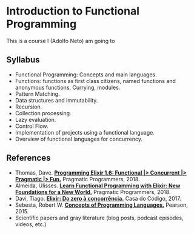 # Introduction to Functional Programming

This is a course I (Adolfo Neto) am going to 

## Syllabus

- Functional Programming: Concepts and main languages. 
- Functions: functions as first class citizens, named functions and anonymous functions, Currying, modules. 
- Pattern Matching. 
- Data structures and immutability. 
- Recursion. 
- Collection processing. 
- Lazy evaluation. 
- Control Flow. 
- Implementation of projects using a functional language. 
- Overview of functional languages for concurrency.

## References

- Thomas, Dave. **[Programming Elixir 1.6: Functional |> Concurrent |> Pragmatic |> Fun.](https://pragprog.com/book/elixir16/programming-elixir-1-6)** Pragmatic Programmers, 2018.
- Almeida, Ulisses. **[Learn Functional Programming with Elixir: New Foundations for a New World.](https://pragprog.com/book/cdc-elixir/learn-functional-programming-with-elixir)** Pragmatic Programmers, 2018.
- Davi, Tiago. **[Elixir: Do zero à concorrência.](https://www.casadocodigo.com.br/products/livro-elixir)** Casa do Código, 2017.
- Sebesta, Robert W. **[Concepts of Programming Languages.](https://www.amazon.com/Concepts-Programming-Languages-Robert-Sebesta/dp/013394302X/)** Pearson, 2015.
- Scientific papers and gray literature (blog posts, podcast episodes, videos, etc.)

